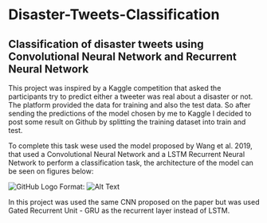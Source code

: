 # Disaster-Tweets-Classification
## Classification of disaster tweets using Convolutional Neural Network and Recurrent Neural Network

This project was inspired by a Kaggle competition that asked the participants try to predict either a tweeter was real about a disaster or not. The platform provided the data for training and also the test data. 
So after sending the predictions of the model chosen by me to Kaggle I decided to post some result on Github by splitting the training dataset into train and test.

To complete this task wese used the model proposed by Wang et al. 2019, that used a Convolutional Neural Network and a LSTM Recurrent Neural Network to perform a classification task, the architecture of the model can be seen on figures below:

![GitHub Logo](/images/logo.png)
Format: ![Alt Text](url)

In this project was used the same CNN proposed on the paper but was used Gated Recurrent Unit - GRU as the recurrent layer instead of LSTM.
